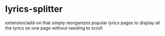 # lyrics-splitter
extension/add-on that simply reorganizes popular lyrics pages to display all the lyrics on one page without needing to scroll
